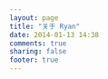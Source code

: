 ```yaml
---
layout: page
title: "关于 Ryan"
date: 2014-01-13 14:38
comments: true
sharing: false
footer: true
---
```

